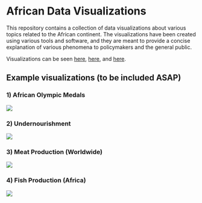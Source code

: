 # African Data Visualizations

This repository contains a collection of data visualizations about various topics related to the African continent. 
The visualizations have been created using various tools and software, and they are meant to provide a concise explanation of various phenomena to policymakers and the general public.

Visualizations can be seen [here](https://linktr.ee/afro_dataviz), [here](https://www.instagram.com/afro_dataviz/), and [here](https://www.tiktok.com/@afro_dataviz).

## Example visualizations (to be included ASAP)

### 1) African Olympic Medals 

![](https://github.com/wokech/afrodataviz/blob/master/sub_pro_9_olympics_wpr_ioc/images/africa_olympic_medals_square.png)

### 2) Undernourishment

![](https://github.com/wokech/afrodataviz/blob/master/sub_pro_7_agriculture_owid/images/undernourished_region.png)

### 3) Meat Production (Worldwide)

![](https://github.com/wokech/afrodataviz/blob/master/sub_pro_7_agriculture_owid/images/continent_meat_1.png)

### 4) Fish Production (Africa)

![](https://github.com/wokech/afrodataviz/blob/master/sub_pro_7_agriculture_owid/images/africa_segment_fish.png)
